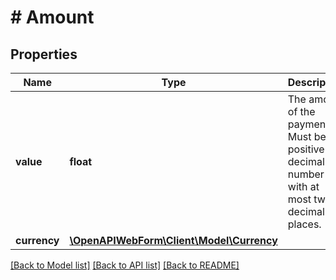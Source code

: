 # # Amount

## Properties

Name | Type | Description | Notes
------------ | ------------- | ------------- | -------------
**value** | **float** | The amount of the payment. Must be a positive decimal number with at most two decimal places. |
**currency** | [**\OpenAPIWebForm\Client\Model\Currency**](Currency.md) |  |

[[Back to Model list]](../../README.md#models) [[Back to API list]](../../README.md#endpoints) [[Back to README]](../../README.md)
